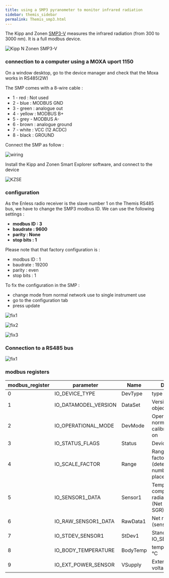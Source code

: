 ```yaml
---
title: using a SMP3 pyranometer to monitor infrared radiation
sidebar: themis_sidebar
permalink: Themis_smp3.html
---
```


The Kipp and Zonen [SMP3-V](https://www.kippzonen.com/Product/201/SMP3-Pyranometer#.XncyLCODM2w) measures the infrared radiation 
(from 300 to 3000 nm). It is a full modbus device.

![Kipp N Zonen SMP3-V](SMP3-V.jpg)

### connection to a computer using a MOXA uport 1150

On a window desktop, go to the device manager and check that the Moxa works in RS485(2W)

The SMP comes with a 8-wire cable :
- 1 - red : Not used
- 2 - blue : MODBUS GND
- 3 - green : analogue out
- 4 - yellow : MODBUS B+
- 5 - grey - MODBUS A-
- 6 - brown : analogue ground
- 7 - white : VCC (12 ACDC)
- 8 - black : GROUND

Connect the SMP as follow :

![wiring](wiring.jpg)

Install the Kipp and Zonen Smart Explorer software, and connect to the device

![KZSE](smart_explorer_1.png)

### configuration

As the Enless radio receiver is the slave number 1 on the Themis RS485 bus, we have to change the SMP3 modbus ID.
We can use the following settings :
- **modbus ID : 3**
- **baudrate : 9600**
- **parity : None**
- **stop bits : 1**

Please note that that factory configuration is :
- modbus ID : 1
- baudrate : 19200
- parity : even
- stop bits : 1

To fix the configuration in the SMP :
- change mode from normal network use to single instrument use
- go to the configuration tab
- press update

![fix1](smart_explorer_single_instrument_use.png)

![fix2](smart_explorer_modbus.png)

![fix3](smart_explorer_update.png)

### Connection to a RS485 bus

![fix1](connect_to_SR303.jpg)

### modbus registers

| modbus_register| parameter | Name | Description |
|--------|--------|--------|--------|
| 0 | IO_DEVICE_TYPE | DevType | type of the sensor |
| 1 | IO_DATAMODEL_VERSION | DataSet | Version of the object data model |
| 2 | IO_OPERATIONAL_MODE | DevMode |Operational mode: normal, service, calibration and so on |
| 3 | IO_STATUS_FLAGS | Status | Device Status flags |
| 4 | IO_SCALE_FACTOR | Range | Range and scale factor sensor data (determines number of decimal places) |
| 5 | IO_SENSOR1_DATA | Sensor1 | Temperature compensated radiation in W/m2 (Net radiation for SGR) |
| 6 | IO_RAW_SENSOR1_DATA | RawData1 | Net radiation (sensor 1) in W/m2 |
| 7 | IO_STDEV_SENSOR1 | StDev1 | Standard deviation IO_SENSOR1_DATA |
| 8 | IO_BODY_TEMPERATURE | BodyTemp | temperature in 0.1 °C |
| 9 | IO_EXT_POWER_SENSOR | VSupply | External power voltage |
